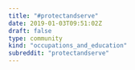 ```yaml
---
title: "#protectandserve"
date: 2019-01-03T09:51:02Z
draft: false
type: community
kind: "occupations_and_education"
subreddit: "protectandserve"
---
```

